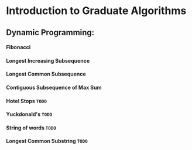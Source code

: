 # Introduction to Graduate Algorithms
## Dynamic Programming:
#### Fibonacci
#### Longest Increasing Subsequence
#### Longest Common Subsequence
#### Contiguous Subsequence of Max Sum
#### Hotel Stops `TODO`
#### Yuckdonald's `TODO`
#### String of words `TODO`
#### Longest Common Substring `TODO`
